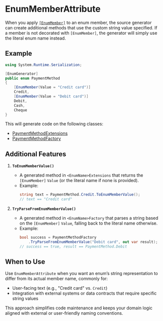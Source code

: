# EnumMemberAttribute

When you apply [`[EnumMember]`](https://learn.microsoft.com/en-us/dotnet/api/system.runtime.serialization.enummemberattribute) to an enum member, the source generator can create additional methods that use the custom string value specified. If a member is not decorated with `[EnumMember]`, the generator will simply use the literal enum name instead.

## Example

```csharp
using System.Runtime.Serialization;

[EnumGenerator]
public enum PaymentMethod
{
    [EnumMember(Value = "Credit card")]
    Credit,
    [EnumMember(Value = "Debit card")]
    Debit,
    Cash,
    Cheque
}
```

This will generate code on the following classes:
- [PaymentMethodExtensions](https://github.com/skarllot/EnumUtilities/blob/main/tests/EnumUtilities.Generators.IntegrationTests/Generated/Raiqub.Generators.EnumUtilities/Raiqub.Generators.EnumUtilities.EnumUtilitiesGenerator/Models.PaymentMethodExtensions.g.cs)
- [PaymentMethodFactory](https://github.com/skarllot/EnumUtilities/blob/main/tests/EnumUtilities.Generators.IntegrationTests/Generated/Raiqub.Generators.EnumUtilities/Raiqub.Generators.EnumUtilities.EnumUtilitiesGenerator/Models.PaymentMethodFactory.g.cs)

## Additional Features

1. **`ToEnumMemberValue()`**
   - A generated method in `<EnumName>Extensions` that returns the `[EnumMember]` `Value` (or the literal name if none is provided).
   - Example:
     ```csharp
     string text = PaymentMethod.Credit.ToEnumMemberValue();
     // text == "Credit card"
     ```

2. **`TryParseFromEnumMemberValue()`**
   - A generated method in `<EnumName>Factory` that parses a string based on the `[EnumMember]` `Value`, falling back to the literal name otherwise.
   - Example:
     ```csharp
     bool success = PaymentMethodFactory
         .TryParseFromEnumMemberValue("Debit card", out var result);
     // success == true, result == PaymentMethod.Debit
     ```

## When to Use

Use `EnumMemberAttribute` when you want an enum’s string representation to differ from its actual member name, commonly for:
- User-facing text (e.g., "Credit card" vs. `Credit`)
- Integration with external systems or data contracts that require specific string values

This approach simplifies code maintenance and keeps your domain logic aligned with external or user-friendly naming conventions.


